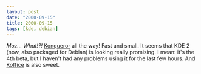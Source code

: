 ```yaml
---
layout: post
date: "2000-09-15"
title: 2000-09-15
tags: [kde, debian]
---
```

*Moz... What!?!* [Konqueror](http://www.konqueror.org) all the way!
Fast and small. It seems that KDE 2 (now, also packaged for Debian)
is looking really promising. I mean: it's the 4th beta, but I
haven't had any problems using it for the last few hours. And
[Koffice](http://koffice.kde.org) is also sweet.

